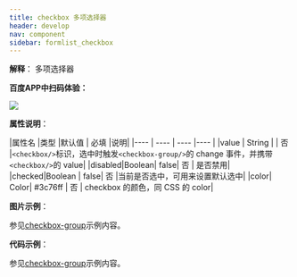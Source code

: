 ```yaml
---
title: checkbox 多项选择器
header: develop
nav: component
sidebar: formlist_checkbox
---
```


 

**解释**： 多项选择器

**百度APP中扫码体验：**

<img src="https://b.bdstatic.com/miniapp/assets/images/doc_demo/checkbox.png"  class="demo-qrcode-image" />

**属性说明**：

|属性名 |类型  |默认值  | 必填 |说明|
|---- | ---- | ---- |---- |
|value | String  | | 否 |`<checkbox/>`标识，选中时触发`<checkbox-group/>`的 change 事件，并携带`<checkbox/>`的 value|
|disabled|Boolean| false| 否 | 是否禁用|
|checked|Boolean | false| 否 |当前是否选中，可用来设置默认选中|
|color| Color| #3c76ff | 否 | checkbox 的颜色，同 CSS 的 color|

**图片示例**：

参见[checkbox-group](https://smartprogram.baidu.com/docs/develop/component/formlist_checkbox-group/)示例内容。

**代码示例**：

参见[checkbox-group](https://smartprogram.baidu.com/docs/develop/component/formlist_checkbox-group/)示例内容。


